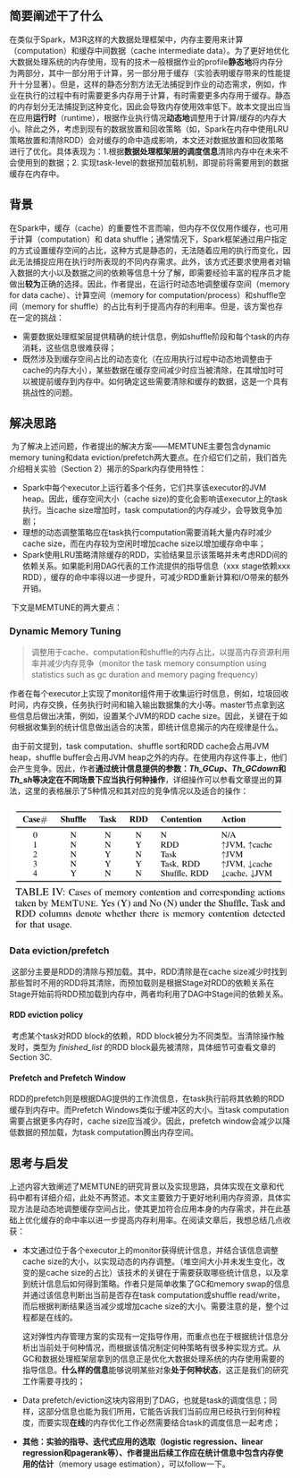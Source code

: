 ## 简要阐述干了什么

​	在类似于Spark，M3R这样的大数据处理框架中，内存主要用来计算（computation）和缓存中间数据（cache intermediate data）。为了更好地优化大数据处理系统的内存使用，现有的技术一般根据作业的profile**静态地**将内存分为两部分，其中一部分用于计算，另一部分用于缓存（实验表明缓存带来的性能提升十分显著）。但是，这样的静态分割方法无法捕捉到作业的动态需求，例如，作业在执行的过程中有时需要更多内存用于计算，有时需要更多内存用于缓存。静态的内存划分无法捕捉到这种变化，因此会导致内存使用效率低下。故本文提出应当在应用**运行时**（runtime），根据作业执行情况**动态地**调整用于计算/缓存的内存大小。除此之外，考虑到现有的数据放置和回收策略（如，Spark在内存中使用LRU策略放置和清除RDD）会对缓存的命中造成影响，本文还对数据放置和回收策略进行了优化。具体表现为：1.根据**数据处理框架层的调度信息**清除内存中在未来不会使用到的数据；2. 实现task-level的数据预加载机制，即提前将需要用到的数据缓存在内存中。

## 背景

​	在Spark中，缓存（cache）的重要性不言而喻，但内存不仅仅用作缓存，也可用于计算（computation）和 data shuffle；通常情况下，Spark框架通过用户指定的方式设置缓存空间的占比，这种方式是静态的，无法随着应用的执行而变化，因此无法捕捉应用在执行时所表现的不同内存需求。此外，该方式还要求使用者对输入数据的大小以及数据之间的依赖等信息十分了解，即需要经验丰富的程序员才能做出**较为**正确的选择。因此，作者提出，在运行时动态地调整缓存空间（memory for data cache）、计算空间（memory for computation/process）和shuffle空间（memory for shuffle）的占比有利于提高内存的利用率。但是，该方案也存在一定的挑战：

- 需要数据处理框架层提供精确的统计信息，例如shuffle阶段和每个task的内存消耗，这些信息很难获得；
- 既然涉及到缓存空间占比的动态变化（在应用执行过程中动态地调整由于cache的内存大小），某些数据在缓存空间减少时应当被清除，在其增加时可以被提前缓存到内存中。如何确定这些需要清除和缓存的数据，这是一个具有挑战性的问题。

## 解决思路

​	为了解决上述问题，作者提出的解决方案——MEMTUNE主要包含dynamic memory tuning和data eviction/prefetch两大要点。在介绍它们之前，我们首先介绍相关实验（Section 2）揭示的Spark内存使用特性：

- Spark中每个executor上运行着多个任务，它们共享该executor的JVM heap。因此，缓存空间大小（cache size)的变化会影响该executor上的task执行。当cache size增加时，task computation的内存减少，会导致竞争加剧；
- 理想的动态调整策略应在task执行computation需要消耗大量内存时减少cache size，而在内存较为空闲时增加cache size以增加缓存命中率；
- Spark使用LRU策略清除缓存的RDD，实验结果显示该策略并未考虑RDD间的依赖关系。如果能利用DAG代表的工作流提供的指导信息（xxx stage依赖xxx RDD），缓存的命中率得以进一步提升，可减少RDD重新计算和I/O带来的额外开销。

​	下文是MEMTUNE的两大要点：

### Dynamic Memory Tuning

> 调整用于cache、computation和shuffle的内存占比，以提高内存资源利用率并减少内存竞争（monitor the task memory consumption using statistics such as gc duration and memory paging frequency）

​	作者在每个executor上实现了monitor组件用于收集运行时信息，例如，垃圾回收时间，内存交换，任务执行时间和输入输出数据集的大小等。master节点拿到这些信息后做出决策，例如，设置某个JVM的RDD cache size。因此，关键在于如何根据收集到的统计信息做出适合的决策，即统计信息揭示的内在规律是什么。

​	由于前文提到，task computation、shuffle sort和RDD cache会占用JVM heap，shuffle buffer会占用JVM heap之外的内存。在使用内存这件事上，他们会产生竞争。因此，作者**通过统计信息提供的参数：*Th_GCup*、*Th_GCdown*和*Th_sh*等决定在不同场景下应当执行何种操作**，详细操作可以参看文章提出的算法，这里的表格展示了5种情况和其对应的竞争情况以及适合的操作：

![](./memtune.png)

### Data eviction/prefetch

​	这部分主要是RDD的清除与预加载。其中，RDD清除是在cache size减少时找到那些暂时不用的RDD将其清除，而预加载则是根据Stage对RDD的依赖关系在Stage开始前将RDD预加载到内存中，两者均利用了DAG中Stage间的依赖关系。

#### RDD eviction policy

​	考虑某个task对RDD block的依赖，RDD block被分为不同类型。当清除操作触发时，类型为 *finished_list* 的RDD block最先被清除，具体细节可查看文章的Section 3C.

#### Prefetch and Prefetch Window

​	RDD的prefetch则是根据DAG提供的工作流信息，在task执行前将其依赖的RDD缓存到内存中。而Prefetch Windows类似于缓冲区的大小。当task computation需要占据更多内存时，cache size应当减少。因此，prefetch window会减少以降低数据的预加载，为task computation腾出内存空间。

## 思考与启发

​	上述内容大致阐述了MEMTUNE的研究背景以及实现思路，具体实现在文章和代码中都有详细介绍，此处不再赘述。本文主要致力于更好地利用内存资源，具体实现方法是动态地调整缓存空间占比，使其更加符合应用本身的内存需求，并在此基础上优化缓存的命中率以进一步提高内存利用率。在阅读文章后，我想总结几点收获：

- 本文通过位于各个executor上的monitor获得统计信息，并结合该信息调整cache size的大小，以实现动态的内存调整。（堆空间大小并未发生变化，改变的是cache size的占比）该技术的关键在于需要获取哪些统计信息，以及拿到统计信息后如何得到策略。作者只是简单收集了GC和memory swap的信息并通过该信息判断出当前是否存在task computation或shuffle read/write，而后根据判断结果适当减少或增加cache size的大小。需要注意的是，整个过程都是在线的。

  这对弹性内存管理方案的实现有一定指导作用，而重点也在于根据统计信息分析出当前处于何种情况，而根据该情况制定何种策略有很多种实现方式。从GC和数据处理框架层拿到的信息正是优化大数据处理系统的内存使用需要的指导信息。**什么样的信息**能够说明某些对象**处于何种状态**，这正是我们的研究工作需要寻找的；

- Data prefetch/eviction这块内容用到了DAG，也就是task的调度信息；同样，这部分信息也能为我们所用，它能告诉我们当前应用已经执行到何种程度，而要实现**在线**的内存优化工作必然需要结合task的调度信息一起考虑；

- **其他：**实验的指导、迭代式应用的选取（logistic regression、linear regression和pagerank等）、作者提出后续工作应在统计信息中包含**内存使用的估计**（memory usage estimation），可以follow一下。